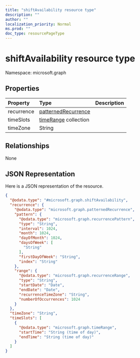 ```yaml
---
title: "shiftAvailability resource type"
description: ""
author: ""
localization_priority: Normal
ms.prod: ""
doc_type: resourcePageType
---
```


# shiftAvailability resource type


Namespace: microsoft.graph



## Properties
|Property|Type|Description|
|:---|:---|:---|
|recurrence|[patternedRecurrence](../resources/patternedrecurrence.md)||
|timeSlots|[timeRange](../resources/timerange.md) collection||
|timeZone|String||

## Relationships
None

## JSON Representation
Here is a JSON representation of the resource.
<!-- {
  "blockType": "resource",
  "@odata.type": "microsoft.graph.shiftAvailability"
}
-->
``` json
{
  "@odata.type": "#microsoft.graph.shiftAvailability",
  "recurrence": {
    "@odata.type": "microsoft.graph.patternedRecurrence",
    "pattern": {
      "@odata.type": "microsoft.graph.recurrencePattern",
      "type": "String",
      "interval": 1024,
      "month": 1024,
      "dayOfMonth": 1024,
      "daysOfWeek": [
        "String"
      ],
      "firstDayOfWeek": "String",
      "index": "String"
    },
    "range": {
      "@odata.type": "microsoft.graph.recurrenceRange",
      "type": "String",
      "startDate": "Date",
      "endDate": "Date",
      "recurrenceTimeZone": "String",
      "numberOfOccurrences": 1024
    }
  },
  "timeZone": "String",
  "timeSlots": [
    {
      "@odata.type": "microsoft.graph.timeRange",
      "startTime": "String (time of day)",
      "endTime": "String (time of day)"
    }
  ]
}
```

